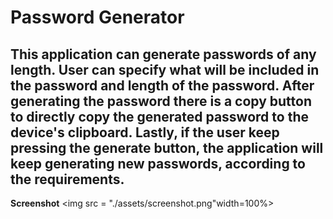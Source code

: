 # Password Generator
## This application can generate passwords of any length. User can specify what will be included in the password and length of the password. After generating the password there is a copy button to directly copy the generated password to the device's clipboard. Lastly, if the user keep pressing the generate button, the application will keep generating new passwords, according to the requirements.
**Screenshot**
<img src = "./assets/screenshot.png"width=100%>
